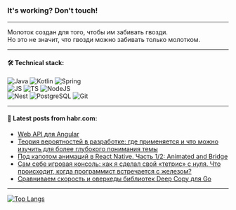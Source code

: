### It's working? Don't touch!

---
Молоток создан для того, чтобы им забивать гвозди. <br>
Но это не значит, что гвозди можно забивать только молотком.

---

#### 🛠️ Technical stack:

![Java](https://img.shields.io/badge/Java-informational?logo=Oracle&style=flat&logoColor=white&color=FF4500)
![Kotlin](https://img.shields.io/badge/Kotlin-informational?logo=Kotlin&style=flat&logoColor=white&color=774D97)
![Spring](https://img.shields.io/badge/SpringBoot-informational?logo=SpringBoot&style=flat&logoColor=white&color=6DB33F) <br>
![JS](https://img.shields.io/badge/JS-informational?logo=javaScript&style=flat&logoColor=black&color=F7Df1E)
![TS](https://img.shields.io/badge/TypeScript-informational?logo=typeScript&style=flat&logoColor=black&color=0667A8)
![NodeJS](https://img.shields.io/badge/NodeJS-informational?logo=node.js&style=flat&logoColor=white&color=70A760) <br>
![Nest](https://img.shields.io/badge/NestJS-informational?logo=NestJS&style=flat&logoColor=white&color=E0234E)
![PostgreSQL](https://img.shields.io/badge/PostgreSQL-informational?logo=PostgreSQL&style=flat&logoColor=white&color=DAA520)
![Git](https://img.shields.io/badge/Git-informational?logo=git&style=flat&logoColor=white&color=778899)

___

#### 💬 Latest posts from habr.com:

<!-- BLOG-POST-LIST:START -->
- [Web API для Angular](https://habr.com/ru/companies/tinkoff/articles/750788/?utm_source=habrahabr&utm_medium=rss&utm_campaign=750788)
- [Теория вероятностей в разработке: где применяется и что можно изучить для более глубокого понимания темы](https://habr.com/ru/companies/ru_mts/articles/750772/?utm_source=habrahabr&utm_medium=rss&utm_campaign=750772)
- [Под капотом анимаций в React Native. Часть 1/2: Animated and Bridge](https://habr.com/ru/companies/sbermarket/articles/748724/?utm_source=habrahabr&utm_medium=rss&utm_campaign=748724)
- [Сам себе игровая консоль: как я сделал свой «тетрис» с нуля. Что происходит, когда программист встречается с железом?](https://habr.com/ru/companies/timeweb/articles/750108/?utm_source=habrahabr&utm_medium=rss&utm_campaign=750108)
- [Сравниваем скорость и оверхеды библиотек Deep Copy для Go](https://habr.com/ru/companies/avito/articles/743332/?utm_source=habrahabr&utm_medium=rss&utm_campaign=743332)
<!-- BLOG-POST-LIST:END -->

---
[![Top Langs](https://github-readme-stats-git-master-advtsetting-gmailcom.vercel.app/api/top-langs/?username=zloylis&langs_count=10&hide_title=false&title_color=e6edf3&size_weight=0.5&count_weight=0.5&layout=compact&hide_border=true&theme=dracula)](https://github.com/zloylis)

<!-- ![GitHub stats](https://github-readme-stats-git-master-advtsetting-gmailcom.vercel.app/api?username=zloylis&show_icons=true&hide_border=true&theme=dracula&hide_title=true&include_all_commits=true&count_private=true&hide=contribs&hide_rank=true) -->
